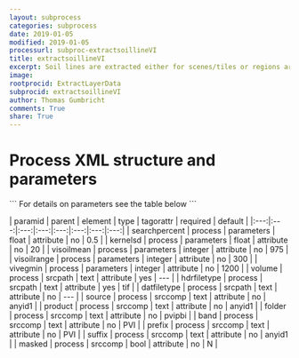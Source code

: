 ```yaml
---
layout: subprocess
categories: subprocess
date: 2019-01-05
modified: 2019-01-05
processurl: subproc-extractsoillineVI
title: extractsoillineVI
excerpt: Soil lines are extracted either for scenes/tiles or regions around sample points using a Vegetation Index
image: 
rootprocid: ExtractLayerData
subprocid: extractsoillineVI
author: Thomas Gumbricht
comments: True
share: True
---
```


<h1 class='foot-description'>Process XML structure and parameters</h1>
```
For details on parameters see the table below
<?xml version="1.0" ?>
<process>
  <!--Generated from python-->
  <userproj plotid="yourplotid" projectid="yourprojectid" siteid="yoursiteid" system="systemid" tractid="yourtractid" userid="youruserid"/>
  <period endday="DD" endmonth="MM" endyear="YYYY" seasonendday="DD" seasonendmonth="MM" seasonstartday="DD" seasonstartmonth="MM" startday="DD" startmonth="MM" startyear="YYYY" timestep="timestep"/>
  <parameters kernelsd="xyz.abc" searchpercent="xyz.abc" visoilmean="xyz" visoilrange="xyz" vivegmin="xyz"/>
  <srcpath datfiletype="txtstring" hdrfiletype="txtstring" volume="txtstring"/>
  <srccomp band="txtstring" folder="txtstring" masked="True/False" prefix="txtstring" product="txtstring" source="txtstring" suffix="txtstring"/>
</process>
```

| paramid | parent | element | type | tagorattr | required | default |
|:---:|:---:|:---:|:---:|:---:|:---:|:---:|:---:|
| searchpercent | process | parameters | float | attribute | no | 0.5 |
| kernelsd | process | parameters | float | attribute | no | 20 |
| visoilmean | process | parameters | integer | attribute | no | 975 |
| visoilrange | process | parameters | integer | attribute | no | 300 |
| vivegmin | process | parameters | integer | attribute | no | 1200 |
| volume | process | srcpath | text | attribute | yes | --- |
| hdrfiletype | process | srcpath | text | attribute | yes | tif |
| datfiletype | process | srcpath | text | attribute | no | --- |
| source | process | srccomp | text | attribute | no | anyid1 |
| product | process | srccomp | text | attribute | no | anyid1 |
| folder | process | srccomp | text | attribute | no | pvipbi |
| band | process | srccomp | text | attribute | no | PVI |
| prefix | process | srccomp | text | attribute | no | PVI |
| suffix | process | srccomp | text | attribute | no | anyid1 |
| masked | process | srccomp | bool | attribute | no | N |
